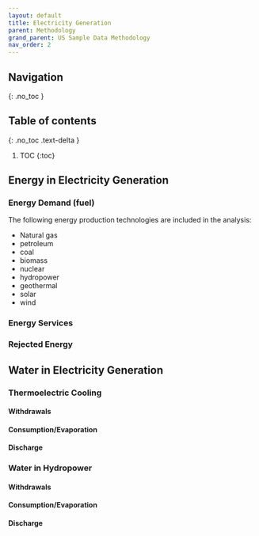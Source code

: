 ```yaml
---
layout: default
title: Electricity Generation
parent: Methodology
grand_parent: US Sample Data Methodology
nav_order: 2
---
```


## Navigation
{: .no_toc }

## Table of contents
{: .no_toc .text-delta }

1. TOC
{:toc}

## Energy in Electricity Generation

### Energy Demand (fuel)
The following energy production technologies are included in the analysis:
- Natural gas
- petroleum
- coal
- biomass
- nuclear
- hydropower
- geothermal
- solar
- wind

### Energy Services


### Rejected Energy




## Water in Electricity Generation

### Thermoelectric Cooling

#### Withdrawals
#### Consumption/Evaporation
#### Discharge


### Water in Hydropower

#### Withdrawals
#### Consumption/Evaporation
#### Discharge
